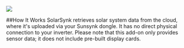![](https://github.com/martinville/solarsynkv3/blob/main/logo.png?raw=true)

##How It Works
SolarSynk retrieves solar system data from the cloud, where it's uploaded via your Sunsynk dongle. It has no direct physical connection to your inverter. Please note that this add-on only provides sensor data; it does not include pre-built display cards.
